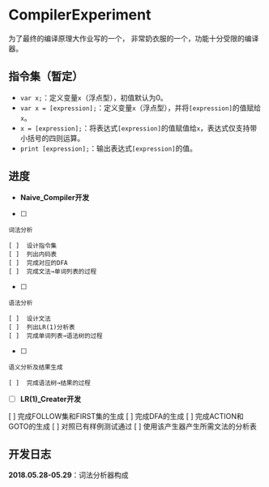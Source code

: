 # CompilerExperiment

为了最终的编译原理大作业写的一个，
非常奶衣服的一个，功能十分受限的编译器。

## 指令集（暂定）

- `var x;`：定义变量`x`（浮点型），初值默认为0。
- `var x = [expression];`：定义变量`x`（浮点型），并将`[expression]`的值赋给`x`。
- `x = [expression];`：将表达式`[expression]`的值赋值给`x`，表达式仅支持带小括号的四则运算。
- `print [expression];`：输出表达式`[expression]`的值。

## 进度

-  **Naive_Compiler开发**

  - [ ]  
  
    词法分析

    [ ]  设计指令集
    [ ]  列出内码表
    [ ]  完成对应的DFA
    [ ]  完成文法→单词列表的过程

 - [ ]  

    语法分析

    [ ]  设计文法
    [ ]  列出LR(1)分析表
    [ ]  完成单词列表→语法树的过程

 - [ ]  

    语义分析及结果生成

    [ ]  完成语法树→结果的过程

-[ ]  **LR(1)_Creater开发**

  [ ]  完成FOLLOW集和FIRST集的生成
  [ ]  完成DFA的生成
  [ ]  完成ACTION和GOTO的生成
  [ ]  对照已有样例测试通过
  [ ]  使用该产生器产生所需文法的分析表

## 开发日志

**2018.05.28-05.29**：词法分析器构成
